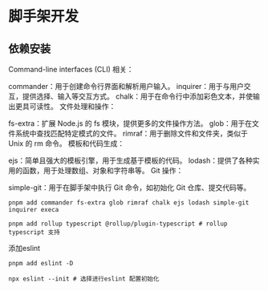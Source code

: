# 脚手架开发

## 依赖安装

Command-line interfaces (CLI) 相关：

commander：用于创建命令行界面和解析用户输入。
inquirer：用于与用户交互，提供选择、输入等交互方式。
chalk：用于在命令行中添加彩色文本，并使输出更具可读性。
文件处理和操作：

fs-extra：扩展 Node.js 的 fs 模块，提供更多的文件操作方法。
glob：用于在文件系统中查找匹配特定模式的文件。
rimraf：用于删除文件和文件夹，类似于 Unix 的 rm 命令。
模板和代码生成：

ejs：简单且强大的模板引擎，用于生成基于模板的代码。
lodash：提供了各种实用的函数，用于处理数组、对象和字符串等。
Git 操作：

simple-git：用于在脚手架中执行 Git 命令，如初始化 Git 仓库、提交代码等。

```shell
pnpm add commander fs-extra glob rimraf chalk ejs lodash simple-git inquirer execa

pnpm add rollup typescript @rollup/plugin-typescript # rollup typescript 支持

```

添加eslint

```shell
pnpm add eslint -D

npx eslint --init # 选择进行eslint 配置初始化
```
